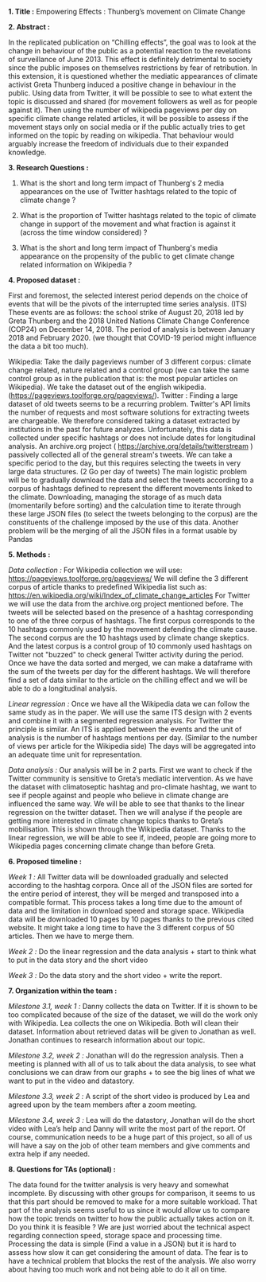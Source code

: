 **1. Title :** Empowering Effects : Thunberg’s movement on Climate Change

**2. Abstract :**

In the replicated publication on “Chilling effects”, the goal was to look at the change in behaviour of the public as a potential reaction to the revelations of surveillance of June 2013. This effect is definitely detrimental to society since the public imposes on themselves restrictions by fear of retribution. In this extension, it is questioned whether the mediatic appearances of climate activist Greta Thunberg induced a positive change in behaviour in the public. Using data from Twitter, it will be possible to see to what extent the topic is discussed and shared (for movement followers as well as for people against it). Then using the number of wikipedia pageviews per day on specific climate change related articles, it will be possible to assess if the movement stays only on social media or if the public actually tries to get informed on the topic by reading on wikipedia. That behaviour would arguably increase the freedom of individuals due to their expanded knowledge.


**3. Research Questions :**
1. What is the short and long term impact of Thunberg's 2 media appearances on the use of Twitter hashtags related to the topic of climate change ?

2. What is the proportion of Twitter hashtags related to the topic of climate change in support of the movement and what fraction is against it (across the time window considered) ?

3. What is the short and long term impact of Thunberg's media appearance on the propensity of the public to get climate change related information on Wikipedia ?

**4. Proposed dataset :**

First and foremost, the selected interest period depends on the choice of events that will be the pivots of the interrupted time series analysis. (ITS) These events are as follows: the school strike of August 20, 2018 led by Greta Thunberg and the 2018 United Nations Climate Change Conference (COP24) on December 14, 2018. The period of analysis is between January 2018 and February 2020. (we thought that COVID-19 period might influence the data a bit too much).
 
Wikipedia: Take the daily pageviews number of 3 different corpus: climate change related, nature related and a control group (we can take the same  control group as in the publication that is: the most popular articles on Wikipedia). We take the dataset out of the english wikipedia. (https://pageviews.toolforge.org/pageviews/).
Twitter : Finding a large dataset of old tweets seems to be a recurring problem. Twitter's API limits the number of requests and most software solutions for extracting tweets are chargeable. We therefore considered taking a dataset extracted by institutions in the past for future analyzes. Unfortunately, this data is collected under specific hashtags or does not include dates for longitudinal analysis. An archive.org project ( https://archive.org/details/twitterstream ) passively collected all of the general stream's tweets. We can take a specific period to the day, but this requires selecting the tweets in very large data structures. (2 Go per day of tweets) The main logistic problem will be to gradually download the data and select the tweets according to a corpus of hashtags defined to represent the different movements linked to the climate. Downloading, managing the storage of as much data (momentarily before sorting) and the calculation time to iterate through these large JSON files (to select the tweets belonging to the corpus) are the constituents of the challenge imposed by the use of this data. Another problem will be the merging of all the JSON files in a format usable by Pandas


**5. Methods :**

*Data collection :* 
For Wikipedia collection we will use: https://pageviews.toolforge.org/pageviews/
We will define the 3 different corpus of article thanks to predefined Wikipedia list such as: https://en.wikipedia.org/wiki/Index_of_climate_change_articles
For Twitter we will use the data from the archive.org project mentioned before. The tweets will be selected based on the presence of a hashtag corresponding to one of the three corpus of hashtags. The first corpus corresponds to the 10 hashtags commonly used by the movement defending the climate cause. The second corpus are the 10 hashtags used by climate change skeptics. And the latest corpus is a control group of 10 commonly used hashtags on Twitter not "buzzed" to check general Twitter activity during the period. Once we have the data sorted and merged, we can make a dataframe with the sum of the tweets per day for the different hashtags. We will therefore find a set of data similar to the article on the chilling effect and we will be able to do a longitudinal analysis.
 
*Linear regression :*
Once we have all the Wikipedia data we can follow the same study as in the paper. We will use the same ITS design with 2 events and combine it with a segmented regression analysis.
For Twitter the principle is similar. An ITS is applied between the events and the unit of analysis is the number of hashtags mentions per day. (Similar to the number of views per article for the Wikipedia side) The days will be aggregated into an adequate time unit for representation.
 
*Data analysis :* 
Our analysis will be in 2 parts.
First we want to check if the Twitter community is sensitive to Greta’s mediatic intervention. As we have the dataset with climatoseptic hashtag and pro-climate hashtag, we want to see if people against and people who believe in climate change are influenced the same way. We will be able to see that thanks to the linear regression on the twitter dataset.
Then we will analyse if the people are getting more interested in climate change topics thanks to Greta’s mobilisation. This is shown through the Wikipedia dataset. Thanks to the linear regression, we will be able to see if, indeed, people are going more to Wikipedia pages concerning climate change than before Greta.

**6. Proposed timeline :**

*Week 1 :* All Twitter data will be downloaded gradually and selected according to the hashtag corpora. Once all of the JSON files are sorted for the entire period of interest, they will be merged and transposed into a compatible format. This process takes a long time due to the amount of data and the limitation in download speed and storage space.
Wikipedia data will be downloaded 10 pages by 10 pages thanks to the previous cited website. It might take a long time to have the 3 different corpus of 50 articles. Then we have to merge them.

*Week 2 :* Do the linear regression and the data analysis + start to think what to put in the data story and the short video

*Week 3 :* Do the data story and the short video + write the report.


**7. Organization within the team :**

*Milestone 3.1, week 1 :* Danny collects the data on Twitter. If it is shown to be too complicated because of the size of the dataset, we will do the work only with Wikipedia. Lea collects the one on Wikipedia. Both will clean their dataset. Information about retrieved datas will be given to Jonathan as well. Jonathan continues to research information about our topic.

*Milestone 3.2, week 2 :* Jonathan will do the regression analysis. Then a meeting is planned with all of us to talk about the data analysis, to see what conclusions we can draw from our graphs + to see the big lines of what we want to put in the video and datastory.

*Milestone 3.3, week 2 :* A script of the short video is produced by Lea and agreed upon by the team members after a zoom meeting.

*Milestone 3.4, week 3 :* Lea will do the datastory, Jonathan will do the short video with Lea’s help and Danny will write the most part of the report. Of course, communication needs to be a huge part of this project, so all of us will have a say on the job of other team members and give comments and extra help if any needed.



**8. Questions for TAs (optional) :**

The data found for the twitter analysis is very heavy and somewhat incomplete. By discussing with other groups for comparison, it seems to us that this part should be removed to make for a more suitable workload. That part of the analysis seems useful to us since it would allow us to compare how the topic trends on twitter to how the public actually takes action on it. Do you think it is feasible ? We are just worried about the technical aspect regarding connection speed, storage space and processing time. Processing the data is simple (Find a value in a JSON) but it is hard to assess how slow it can get considering the amount of data. The fear is to have a technical problem that blocks the rest of the analysis. We also worry about having too much work and not being able to do it all on time.

